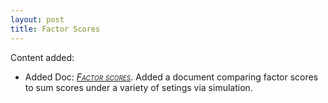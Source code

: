 ```yaml
---
layout: post
title: Factor Scores
---
```

Content added:
<br>
- Added Doc: [<span style="font-variant:small-caps; font-style:italic;">Factor scores</span>](../docs/lv_sim.html). Added a document comparing factor scores to sum scores under a variety of setings via simulation.
